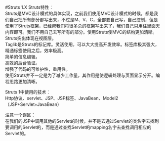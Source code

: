 #Struts 1.X
Struts特性：  
Struts是MVC设计模式的具体实现，之前我们使用MVC设计模式的时候，都是我们自己把所有部分都写出来，不过是M、V、C，全部要自己写，自己控制，但是使用了Struts框架，已经帮我们将很多总的框架写出来了，我们自己只用往里面天内容即可。我们不用自己去写所有的部分。使用Struts使MVC的结构更加清晰。  
Struts突出体现在视图层。  
Taglib是Struts的标记库。灵活使用，可以大大提高开发效率。标签库极其强大，精通标签使用之后，效率极高。  
简单的信息编辑。  
高效的后台验证。  
增强了代码的可维护性，重用性。  
使用Struts并不一定是为了减少工作量，其作用是使逻辑处理与页面显示分开。编程思路更加清晰。  

Struts 1中使用的技术：  
Http协议、servlet、JSP、JSP标签、JavaBean、Model2（JSP+Servlet+JavaBean）


注意一个误区：  
在我们的JSP中调用其他的Servlet的时候，并不是去通过Servlet的类名字去找到要调用的Servlet的，而是通过查找Servlet的mapping名字去查找调用相应的Servlet的。